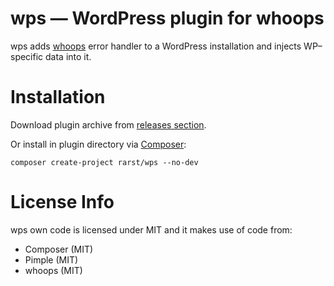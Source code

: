 # wps — WordPress plugin for whoops

wps adds [whoops](http://filp.github.io/whoops/) error handler to a WordPress installation and injects WP–specific data into it. 

# Installation

Download plugin archive from [releases section](https://github.com/Rarst/wps/releases).

Or install in plugin directory via [Composer](https://getcomposer.org/):

    composer create-project rarst/wps --no-dev

# License Info

wps own code is licensed under MIT and it makes use of code from:

 - Composer (MIT)
 - Pimple (MIT)
 - whoops (MIT)